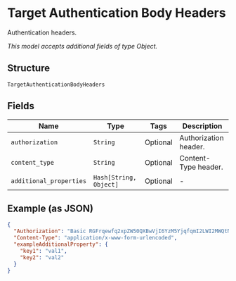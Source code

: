 
# Target Authentication Body Headers

Authentication headers.

*This model accepts additional fields of type Object.*

## Structure

`TargetAuthenticationBodyHeaders`

## Fields

| Name | Type | Tags | Description |
|  --- | --- | --- | --- |
| `authorization` | `String` | Optional | Authorization header. |
| `content_type` | `String` | Optional | Content-Type header. |
| `additional_properties` | `Hash[String, Object]` | Optional | - |

## Example (as JSON)

```json
{
  "Authorization": "Basic RGFrqewfq2xpZW50QXBwVjI6YzM5YjqfqmI2LWI2MWQtNDRlZTQ5MmM1YTRk",
  "Content-Type": "application/x-www-form-urlencoded",
  "exampleAdditionalProperty": {
    "key1": "val1",
    "key2": "val2"
  }
}
```

